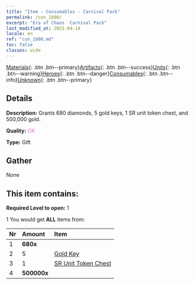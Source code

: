 ```yaml
---
title: "Item - Consumables - Carnival Pack"
permalink: /con_1608/
excerpt: "Era of Chaos  Carnival Pack"
last_modified_at: 2021-04-14
locale: en
ref: "con_1608.md"
toc: false
classes: wide
---
```

 [Materials](/Items/){: .btn .btn--primary}[Artifacts](/Items/Artifacts/){: .btn .btn--success}[Units](/Items/Units/){: .btn .btn--warning}[Heroes](/Items/Heroes/){: .btn .btn--danger}[Consumables](/Items/Consumables/){: .btn .btn--info}[Unknown](/Items/Unknown/){: .btn .btn--primary}

## Details
 **Description:** Grants 680 diamonds, 5 gold keys, 1 SR unit token chest, and 500,000 gold.

 **Quality:** <span style="color: #DA70D6">OK</span>

 **Type:** Gift

## Gather

  None

## This item contains:

 **Required Level to open:** 1

 1 You would get **ALL** items  from:

  | Nr | Amount |     Item    |
  |:---|:-------|:------------|
  | 1 |  **680x** | <i class="fas fa-gem"/> |  | 
  | 2 | 5 | [Gold Key](/Items/con_783/) | 
  | 3 | 1 | [SR Unit Token Chest](/Items/con_1597/) | 
  | 4 |  **500000x** | <i class="fas fa-coins"/> |  | 
